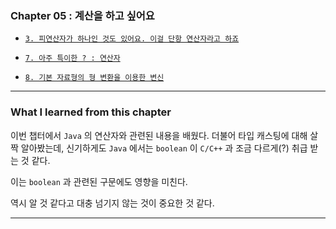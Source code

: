
### Chapter 05 : 계산을 하고 싶어요

- [`3. 피연산자가 하나인 것도 있어요. 이걸 단항 연산자라고 하죠`](https://velog.io/@jbw9964/GOJ-CH-5.3-5.7)
- [`7. 아주 특이한 ? : 연산자`](https://velog.io/@jbw9964/GOJ-CH-5.3-5.7)

- [`8. 기본 자료형의 형 변환을 이용한 변신`](https://velog.io/@jbw9964/GOJ-CH-5.8)

---

### What I learned from this chapter

이번 챕터에서 `Java` 의 연산자와 관련된 내용을 배웠다. 더불어 타입 캐스팅에 대해 살짝 알아봤는데, 신기하게도 `Java` 에서는 `boolean` 이 `C/C++` 과 조금 다르게(?) 취급 받는 것 같다.

이는 `boolean` 과 관련된 구문에도 영향을 미친다.

역시 알 것 같다고 대충 넘기지 않는 것이 중요한 것 같다.

---
